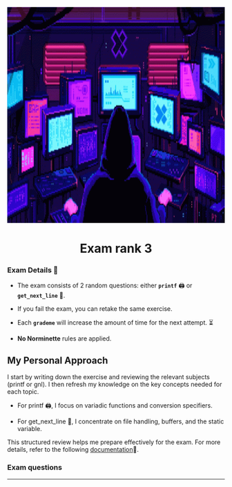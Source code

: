 
<img src="../../Wallpaper/pixels-neon.gif" alt="pixels neon" width="1000" height="500">


<div align="center">
  <h1>Exam rank 3</h1>
</div>



### Exam Details 🧐

- The exam consists of 2 random questions: either **`printf`** 🖨️ or **`get_next_line`** 📝.

- If you fail the exam, you can retake the same exercise. 

- Each **`grademe`** will increase the amount of time for the next attempt. ⏳

- **No Norminette** rules are applied.


## My Personal Approach

I start by writing down the exercise and reviewing the relevant subjects (printf or gnl). I then refresh my knowledge on the key concepts needed for each topic. 

- For printf 🖨️, I focus on variadic functions and conversion specifiers. 

- For get_next_line 📝, I concentrate on file handling, buffers, and the static variable. 

This structured review helps me prepare effectively for the exam. For more details, refer to the following [documentation](https://github.com/DevAwizard/Exams_42/tree/main/.github/Exam_rank_3/My_personal_approach)📄.



### Exam questions







---
